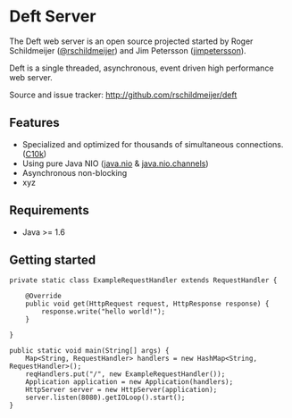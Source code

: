 # Deft Server
The Deft web server is an open source projected started by Roger Schildmeijer ([@rschildmeijer]) and
Jim Petersson ([jimpetersson]).

Deft is a single threaded, asynchronous, event driven high performance web server. 

Source and issue tracker: http://github.com/rschildmeijer/deft
 
## Features
 
 * Specialized and optimized for thousands of simultaneous connections. ([C10k])
 * Using pure Java NIO ([java.nio] & [java.nio.channels])
 * Asynchronous non-blocking
 * xyz

## Requirements
* Java >= 1.6 

## Getting started
    private static class ExampleRequestHandler extends RequestHandler {

        @Override
        public void get(HttpRequest request, HttpResponse response) {
            response.write("hello world!");
        }

    }

    public static void main(String[] args) {
        Map<String, RequestHandler> handlers = new HashMap<String, RequestHandler>();
        reqHandlers.put("/", new ExampleRequestHandler());
        Application application = new Application(handlers);
        HttpServer server = new HttpServer(application);
        server.listen(8080).getIOLoop().start();
    }
    
[@rschildmeijer]: http://twitter.com/rschildmeijer
[jimpetersson]: http://github.com/jimpetersson
[C10k]: http://en.wikipedia.org/wiki/C10k_problem
[java.nio]: http://download.oracle.com/javase/6/docs/api/java/nio/package-summary.html
[java.nio.channels]: http://download.oracle.com/javase/6/docs/api/java/nio/channels/package-summary.html
